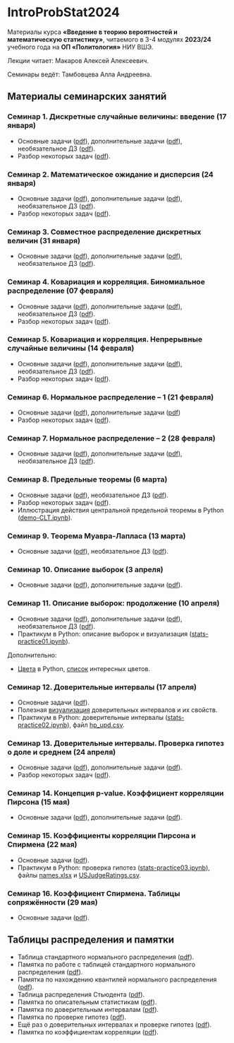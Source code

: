 # IntroProbStat2024

Материалы курса **«Введение в теорию вероятностей и математическую статистику»**, читаемого в 3-4 модулях **2023/24** учебного года на **ОП «Политология»** НИУ ВШЭ. 

Лекции читает: Макаров Алексей Алексеевич.

Семинары ведёт: Тамбовцева Алла Андреевна.

## Материалы семинарских занятий

### Семинар 1. Дискретные случайные величины: введение (17 января)

* Основные задачи ([pdf](https://github.com/allatambov/IntroProbStat2024/blob/main/seminars/seminar01.pdf)),
  дополнительные задачи ([pdf](https://github.com/allatambov/IntroProbStat2024/blob/main/seminars/add01.pdf)), необязательное ДЗ ([pdf](https://github.com/allatambov/IntroProbStat2024/blob/main/seminars/problems01.pdf)).
* Разбор некоторых задач ([pdf](https://github.com/allatambov/IntroProbStat2024/blob/main/seminars/seminar01-sol.pdf)).

### Семинар 2. Математическое ожидание и дисперсия (24 января)

* Основные задачи ([pdf](https://github.com/allatambov/IntroProbStat2024/blob/main/seminars/seminar02.pdf)),
  дополнительные задачи ([pdf](https://github.com/allatambov/IntroProbStat2024/blob/main/seminars/add02.pdf)), необязательное ДЗ ([pdf](https://github.com/allatambov/IntroProbStat2024/blob/main/seminars/problems02.pdf)).
* Разбор некоторых задач ([pdf](https://github.com/allatambov/IntroProbStat2024/blob/main/seminars/seminar02-solutions.pdf)).

### Семинар 3. Совместное распределение дискретных величин (31 января)

* Основные задачи ([pdf](https://github.com/allatambov/IntroProbStat2024/blob/main/seminars/seminar03.pdf)),
  дополнительные задачи ([pdf](https://github.com/allatambov/IntroProbStat2024/blob/main/seminars/add03.pdf)), необязательное ДЗ ([pdf](https://github.com/allatambov/IntroProbStat2024/blob/main/seminars/problems03.pdf)).

### Семинар 4. Ковариация и корреляция. Биномиальное распределение (07 февраля)

* Основные задачи ([pdf](https://github.com/allatambov/IntroProbStat2024/blob/main/seminars/seminar04.pdf)),
  дополнительные задачи ([pdf](https://github.com/allatambov/IntroProbStat2024/blob/main/seminars/add04.pdf)), необязательное ДЗ ([pdf](https://github.com/allatambov/IntroProbStat2024/blob/main/seminars/problems04.pdf)).
* Разбор некоторых задач ([pdf](https://github.com/allatambov/IntroProbStat2024/blob/main/seminars/seminar04-solutions.pdf)).

### Семинар 5. Ковариация и корреляция. Непрерывные случайные величины (14 февраля)

* Основные задачи ([pdf](https://github.com/allatambov/IntroProbStat2024/blob/main/seminars/seminar05.pdf)),
  дополнительные задачи ([pdf](https://github.com/allatambov/IntroProbStat2024/blob/main/seminars/add05.pdf)), необязательное ДЗ ([pdf](https://github.com/allatambov/IntroProbStat2024/blob/main/seminars/problems05.pdf)).
* Разбор некоторых задач ([pdf](https://github.com/allatambov/IntroProbStat2024/blob/main/seminars/seminar05-solutions.pdf)).

### Семинар 6. Нормальное распределение – 1 (21 февраля)

* Основные задачи ([pdf](https://github.com/allatambov/IntroProbStat2024/blob/main/seminars/seminar06.pdf)), дополнительные задачи ([pdf](https://github.com/allatambov/IntroProbStat2024/blob/main/seminars/add06.pdf))
* Разбор некоторых задач ([pdf](https://github.com/allatambov/IntroProbStat2024/blob/main/seminars/seminar06-solutions.pdf)).

### Семинар 7. Нормальное распределение – 2 (28 февраля)

* Основные задачи ([pdf](https://github.com/allatambov/IntroProbStat2024/blob/main/seminars/seminar07.pdf)),
  дополнительные задачи ([pdf](https://github.com/allatambov/IntroProbStat2024/blob/main/seminars/add07.pdf)), необязательное ДЗ ([pdf](https://github.com/allatambov/IntroProbStat2024/blob/main/seminars/problems07.pdf)).

### Семинар 8. Предельные теоремы (6 марта)

* Основные задачи ([pdf](https://github.com/allatambov/IntroProbStat2024/blob/main/seminars/seminar08.pdf)), необязательное ДЗ ([pdf](https://github.com/allatambov/IntroProbStat2024/blob/main/seminars/problems08.pdf)).
* Разбор некоторых задач ([pdf](https://github.com/allatambov/IntroProbStat2024/blob/main/seminars/seminar08-solutions.pdf)).
* Иллюстрация действия центральной предельной теоремы в Python ([demo-CLT.ipynb](https://github.com/allatambov/IntroProbStat2024/blob/main/demo-CLT.ipynb)).

### Семинар 9. Теорема Муавра-Лапласа (13 марта)

* Основные задачи ([pdf](https://github.com/allatambov/IntroProbStat2024/blob/main/seminars/seminar09.pdf)), необязательное ДЗ ([pdf](https://github.com/allatambov/IntroProbStat2024/blob/main/seminars/problems09.pdf)).

### Семинар 10. Описание выборок (3 апреля)

* Основные задачи ([pdf](https://github.com/allatambov/IntroProbStat2024/blob/main/seminars/seminar10.pdf)), дополнительные задачи ([pdf](https://github.com/allatambov/IntroProbStat2024/blob/main/seminars/add10.pdf)).

### Семинар 11. Описание выборок: продолжение (10 апреля)

* Основные задачи ([pdf](https://github.com/allatambov/IntroProbStat2024/blob/main/seminars/seminar11.pdf)),
  дополнительные задачи ([pdf](https://github.com/allatambov/IntroProbStat2024/blob/main/seminars/add11.pdf)), необязательное ДЗ ([pdf](https://github.com/allatambov/IntroProbStat2024/blob/main/seminars/problems11.pdf)).
* Практикум в Python: описание выборок и визуализация ([stats-practice01.ipynb](https://github.com/allatambov/IntroProbStat2024/blob/main/stats-practice01.ipynb)).

Дополнительно:

* [Цвета](https://matplotlib.org/stable/gallery/color/named_colors.html) в Python, [список](https://colorscheme.ru/color-names.html) интересных цветов.

### Семинар 12. Доверительные интервалы (17 апреля)

* Основные задачи ([pdf](https://github.com/allatambov/IntroProbStat2024/blob/main/seminars/seminar12.pdf)).
* Полезная [визуализация](https://rpsychologist.com/d3/ci/) доверительных интервалов и их свойств.
* Практикум в Python: доверительные интервалы ([stats-practice02.ipynb](https://github.com/allatambov/IntroProbStat2024/blob/main/stats-practice02.ipynb)), файл [hp_upd.csv](https://github.com/allatambov/IntroProbStat2024/blob/main/hp_upd.csv).

### Семинар 13. Доверительные интервалы. Проверка гипотез о доле и среднем (24 апреля)

* Основные задачи ([pdf](https://github.com/allatambov/IntroProbStat2024/blob/main/seminars/seminar13.pdf)), дополнительные задачи ([pdf](https://github.com/allatambov/IntroProbStat2024/blob/main/seminars/add13.pdf)).
* Разбор некоторых задач ([pdf](https://github.com/allatambov/IntroProbStat2024/blob/main/seminars/seminar13-solutions.pdf)).

### Семинар 14. Концепция p-value. Коэффициент корреляции Пирсона  (15 мая)

* Основные задачи ([pdf](https://github.com/allatambov/IntroProbStat2024/blob/main/seminars/seminar14.pdf)), дополнительные задачи ([pdf](https://github.com/allatambov/IntroProbStat2024/blob/main/seminars/add14.pdf)).

### Семинар 15. Коэффициенты корреляции Пирсона и Спирмена (22 мая)

* Основные задачи ([pdf](https://github.com/allatambov/IntroProbStat2024/blob/main/seminars/seminar15.pdf)).
* Практикум в Python: проверка гипотез  ([stats-practice03.ipynb](https://github.com/allatambov/IntroProbStat2024/blob/main/stats-practice03.ipynb)), файлы [names.xlsx](https://github.com/allatambov/IntroProbStat2024/blob/main/names.xlsx) и [USJudgeRatings.csv](https://github.com/allatambov/IntroProbStat2024/blob/main/USJudgeRatings.csv).

### Семинар 16. Коэффициент Спирмена. Таблицы сопряжённости (29 мая)

* Основные задачи ([pdf](https://github.com/allatambov/IntroProbStat2024/blob/main/seminars/seminar16.pdf)).

## Таблицы распределения и памятки

* Таблица стандартного нормального распределения ([pdf](https://github.com/allatambov/IntroProbStat2024/blob/main/add/stand_normal.pdf)).
* Памятка по работе с таблицей стандартного нормального распределения ([pdf](https://github.com/allatambov/IntroProbStat2024/blob/main/add/st_norm_table.pdf)).
* Памятка по нахождению квантилей нормального распределения ([pdf](https://github.com/allatambov/IntroProbStat2024/blob/main/add/quantiles.pdf)).
* Таблица распределения Стьюдента ([pdf](https://github.com/allatambov/IntroProbStat2024/blob/main/add/student.pdf)).
* Памятка по описательным статистикам ([pdf](https://github.com/allatambov/IntroProbStat2024/blob/main/add/descriptives.pdf)).
* Памятка по доверительным интервалам ([pdf](https://github.com/allatambov/IntroProbStat2024/blob/main/add/conf-intervals.pdf)).
* Памятка по проверке гипотез ([pdf](https://github.com/allatambov/IntroProbStat2024/blob/main/add/hypo.pdf)).
* Ещё раз о доверительных интервалах и проверке гипотез ([pdf](https://github.com/allatambov/IntroProbStat2024/blob/main/add/ci-hypo-short.pdf)).
* Памятка по коэффициентам корреляции ([pdf](https://github.com/allatambov/IntroProbStat2024/blob/main/add/correlations.pdf)).
